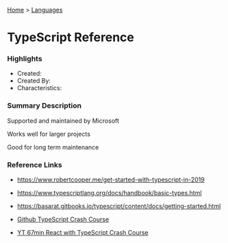 [Home](../) > [Languages](../languages/)

# TypeScript Reference

### Highlights

- Created:
- Created By:
- Characteristics:

### Summary Description

Supported and maintained by Microsoft

Works well for larger projects

Good for long term maintenance

### Reference Links

- https://www.robertcooper.me/get-started-with-typescript-in-2019
- https://www.typescriptlang.org/docs/handbook/basic-types.html
- https://basarat.gitbooks.io/typescript/content/docs/getting-started.html

- [Github TypeScript Crash Course](https://github.com/harblaith7/React-With-TypeScript-Crash-Course)
- [YT 67min React with TypeScript Crash Course](https://www.youtube.com/watch?v=jrKcJxF0lAU&list=WL)
